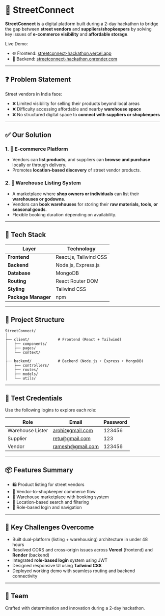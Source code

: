 # 🚧 StreetConnect

**StreetConnect** is a digital platform built during a 2-day hackathon to bridge the gap between **street vendors** and **suppliers/shopkeepers** by solving key issues of **e-commerce visibility** and **affordable storage**.

Live Demo:
- 🌐 Frontend: [streetconnect-hackathon.vercel.app](https://streetconnect-hackathon-tau.vercel.app/)
- 🔧 Backend: [streetconnect-hackathon.onrender.com](https://streetconnect-hackathon.onrender.com/)

---

## ❓ Problem Statement

Street vendors in India face:

- ❌ Limited visibility for selling their products beyond local areas  
- ❌ Difficulty accessing affordable and nearby **warehouse space**  
- ❌ No structured digital space to **connect with suppliers or shopkeepers**  

---

## ✅ Our Solution

### 1. 🏪 E-commerce Platform
- Vendors can **list products**, and suppliers can **browse and purchase** locally or through delivery.
- Promotes **location-based discovery** of street vendor products.

### 2. 🏢 Warehouse Listing System
- A marketplace where **shop owners or individuals** can list their **warehouses or godowns**.
- Vendors can **book warehouses** for storing their **raw materials, tools, or seasonal goods**.
- Flexible booking duration depending on availability.

---

## 🧰 Tech Stack

| Layer              | Technology                |
|--------------------|---------------------------|
| **Frontend**       | React.js, Tailwind CSS    |
| **Backend**        | Node.js, Express.js       |
| **Database**       | MongoDB                   |
| **Routing**        | React Router DOM          |
| **Styling**        | Tailwind CSS              |
| **Package Manager**| npm                       |

---

## 🧩 Project Structure

```
StreetConnect/
│
├── client/             # Frontend (React + Tailwind)
│   ├── components/
│   ├── pages/
│   └── context/
│
├── backend/            # Backend (Node.js + Express + MongoDB)
│   ├── controllers/
│   ├── routes/
│   ├── models/
│   └── utils/
```

---

## 🔐 Test Credentials

Use the following logins to explore each role:

| Role             | Email              | Password |
|------------------|--------------------|----------|
| Warehouse Lister | arohi@gmail.com     | 123456   |
| Supplier         | retu@gmail.com      | 123      |
| Vendor           | ramesh@gmail.com    | 123456   |

---

## 📦 Features Summary

- 🛍️ Product listing for street vendors
- 🧺 Vendor-to-shopkeeper commerce flow
- 🏢 Warehouse marketplace with booking system
- 📍 Location-based search and filtering
- 🔐 Role-based login and navigation

---

## 🚧 Key Challenges Overcome

- Built dual-platform (listing + warehousing) architecture in under 48 hours  
- Resolved CORS and cross-origin issues across **Vercel** (frontend) and **Render** (backend)  
- Integrated **role-based login** system using JWT  
- Designed responsive UI using **Tailwind CSS**  
- Deployed working demo with seamless routing and backend connectivity

---

## 🤝 Team

Crafted with determination and innovation during a 2-day hackathon.
